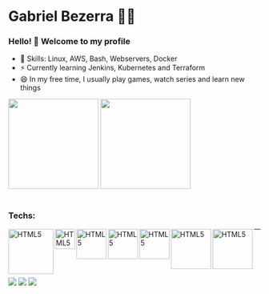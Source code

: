 # Gabriel Bezerra :man_technologist:

### Hello! 👋 Welcome to my profile

 - 📌 Skills: Linux, AWS, Bash, Webservers, Docker 
 - ⚡ Currently learning Jenkins, Kubernetes and Terraform
 - 😄 In my free time, I usually play games, watch series and learn new things

<div>
<img height="180em" src="https://github-readme-stats.vercel.app/api?username=gabbezerra&show_icons=true&theme=dark"/>
<img height="180em" src="https://github-readme-stats.vercel.app/api/top-langs/?username=gabbezerra&layout=compact&langs_count=16&theme=dark" />
<div>

 <div style="display: inline_block"><br>
    <h3>Techs:</h3>
    <img align="left" alt="HTML5" width="90px" src="https://thiagoalexandria.com.br/assets/img/nginx-logo.png">
    <img align="left" alt="HTML5" width="40px" src="https://thiagoalexandria.com.br/assets/img/apache-logo.png">
    <img align="left" alt="HTML5" width="60px" src="https://thiagoalexandria.com.br/assets/img/bash-logo.png">
    <img align="left" alt="HTML5" width="60px" src="https://thiagoalexandria.com.br/assets/img/terraform-logo.png">
    <img align="left" alt="HTML5" width="60px" src="https://thiagoalexandria.com.br/assets/img/docker-logo.png">
    <img align="left" alt="HTML5" width="80px" src="https://thiagoalexandria.com.br/assets/img/jenkins-logo.png">
    <img align="left" alt="HTML5" width="80px" src="https://www.logo.wine/a/logo/Kubernetes/Kubernetes-Logo.wine.svg">
</div>

 ---

<br/><br/><br/><br/>

<div> 
  <a href="https://instagram.com/gabbezerra" target="_blank"><img src="https://img.shields.io/badge/-Instagram-%23E4405F?style=for-the-badge&logo=instagram&logoColor=white" target="_blank"></a>
  <a href = "mailto: gabrielbl258@gmail.com"><img src="https://img.shields.io/badge/-Gmail-%23333?style=for-the-badge&logo=gmail&logoColor=white" target="_blank"></a>
  <a href="https://www.linkedin.com/in/gabriel-bezerra-19744479" target="_blank"><img src="https://img.shields.io/badge/-LinkedIn-%230077B5?style=for-the-badge&logo=linkedin&logoColor=white" target="_blank"></a> 
</div>